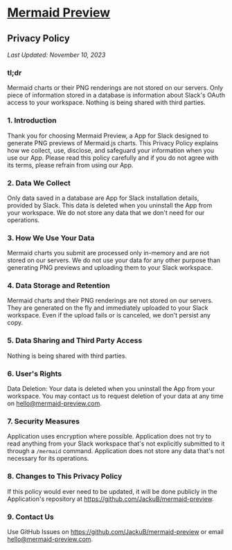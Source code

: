 # [Mermaid Preview](https://mermaid-preview.com)

## Privacy Policy

_Last Updated: November 10, 2023_

### tl;dr

Mermaid charts or their PNG renderings are not stored on our servers. Only piece of information stored in a database is information about Slack's OAuth access to your workspace. Nothing is being shared with third parties.

### 1. Introduction

Thank you for choosing Mermaid Preview, a App for Slack designed to generate PNG previews of Mermaid.js charts. This Privacy Policy explains how we collect, use, disclose, and safeguard your information when you use our App. Please read this policy carefully and if you do not agree with its terms, please refrain from using our App.

### 2. Data We Collect

Only data saved in a database are App for Slack installation details, provided by Slack. This data is deleted when you uninstall the App from your workspace. We do not store any data that we don't need for our operations.

### 3. How We Use Your Data

Mermaid charts you submit are processed only in-memory and are not stored on our servers. We do not use your data for any other purpose than generating PNG previews and uploading them to your Slack workspace.

### 4. Data Storage and Retention

Mermaid charts and their PNG renderings are not stored on our servers. They are generated on the fly and immediately uploaded to your Slack workspace. Even if the upload fails or is canceled, we don't persist any copy.

### 5. Data Sharing and Third Party Access

Nothing is being shared with third parties.

### 6. User's Rights

Data Deletion: Your data is deleted when you uninstall the App from your workspace. You may contact us to request deletion of your data at any time on hello@mermaid-preview.com.

### 7. Security Measures

Application uses encryption where possible. Application does not try to read anything from your Slack workspace that's not explicitly submitted to it through a `/mermaid` command. Application does not store any data that's not necessary for its operations.

### 8. Changes to This Privacy Policy

If this policy would ever need to be updated, it will be done publicly in the Application's repository at https://github.com/JackuB/mermaid-preview.

### 9. Contact Us

Use GitHub Issues on https://github.com/JackuB/mermaid-preview or email hello@mermaid-preview.com.
